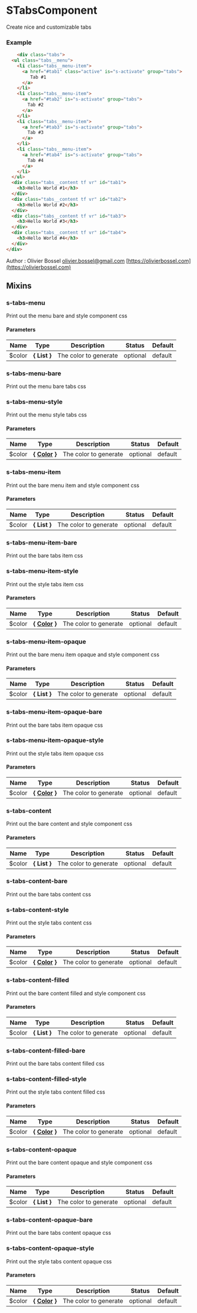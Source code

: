 # STabsComponent

Create nice and customizable tabs


### Example
```html
	<div class="tabs">
  <ul class="tabs__menu">
    <li class="tabs__menu-item">
      <a href="#tab1" class="active" is="s-activate" group="tabs">
         Tab #1
      </a>
    </li>
    <li class="tabs__menu-item">
      <a href="#tab2" is="s-activate" group="tabs">
        Tab #2
      </a>
    </li>
    <li class="tabs__menu-item">
      <a href="#tab3" is="s-activate" group="tabs">
        Tab #3
      </a>
    </li>
    <li class="tabs__menu-item">
      <a href="#tab4" is="s-activate" group="tabs">
        Tab #4
      </a>
    </li>
  </ul>
  <div class="tabs__content tf vr" id="tab1">
    <h3>Hello World #1</h3>
  </div>
  <div class="tabs__content tf vr" id="tab2">
    <h3>Hello World #2</h3>
  </div>
  <div class="tabs__content tf vr" id="tab3">
    <h3>Hello World #3</h3>
  </div>
  <div class="tabs__content tf vr" id="tab4">
    <h3>Hello World #4</h3>
  </div>
</div>
```
Author : Olivier Bossel [olivier.bossel@gmail.com](mailto:olivier.bossel@gmail.com) [https://olivierbossel.com](https://olivierbossel.com)


## Mixins


### s-tabs-menu

Print out the menu bare and style component css


#### Parameters
Name  |  Type  |  Description  |  Status  |  Default
------------  |  ------------  |  ------------  |  ------------  |  ------------
$color  |  **{ List<Color> }**  |  The color to generate  |  optional  |  default


### s-tabs-menu-bare

Print out the menu bare tabs css


### s-tabs-menu-style

Print out the menu style tabs css


#### Parameters
Name  |  Type  |  Description  |  Status  |  Default
------------  |  ------------  |  ------------  |  ------------  |  ------------
$color  |  **{ [Color](http://www.sass-lang.com/documentation/file.SASS_REFERENCE.html#colors) }**  |  The color to generate  |  optional  |  default


### s-tabs-menu-item

Print out the bare menu item and style component css


#### Parameters
Name  |  Type  |  Description  |  Status  |  Default
------------  |  ------------  |  ------------  |  ------------  |  ------------
$color  |  **{ List<Color> }**  |  The color to generate  |  optional  |  default


### s-tabs-menu-item-bare

Print out the bare tabs item css


### s-tabs-menu-item-style

Print out the style tabs item css


#### Parameters
Name  |  Type  |  Description  |  Status  |  Default
------------  |  ------------  |  ------------  |  ------------  |  ------------
$color  |  **{ [Color](http://www.sass-lang.com/documentation/file.SASS_REFERENCE.html#colors) }**  |  The color to generate  |  optional  |  default


### s-tabs-menu-item-opaque

Print out the bare menu item opaque and style component css


#### Parameters
Name  |  Type  |  Description  |  Status  |  Default
------------  |  ------------  |  ------------  |  ------------  |  ------------
$color  |  **{ List<Color> }**  |  The color to generate  |  optional  |  default


### s-tabs-menu-item-opaque-bare

Print out the bare tabs item opaque css


### s-tabs-menu-item-opaque-style

Print out the style tabs item opaque css


#### Parameters
Name  |  Type  |  Description  |  Status  |  Default
------------  |  ------------  |  ------------  |  ------------  |  ------------
$color  |  **{ [Color](http://www.sass-lang.com/documentation/file.SASS_REFERENCE.html#colors) }**  |  The color to generate  |  optional  |  default


### s-tabs-content

Print out the bare content and style component css


#### Parameters
Name  |  Type  |  Description  |  Status  |  Default
------------  |  ------------  |  ------------  |  ------------  |  ------------
$color  |  **{ List<Color> }**  |  The color to generate  |  optional  |  default


### s-tabs-content-bare

Print out the bare tabs content css


### s-tabs-content-style

Print out the style tabs content css


#### Parameters
Name  |  Type  |  Description  |  Status  |  Default
------------  |  ------------  |  ------------  |  ------------  |  ------------
$color  |  **{ [Color](http://www.sass-lang.com/documentation/file.SASS_REFERENCE.html#colors) }**  |  The color to generate  |  optional  |  default


### s-tabs-content-filled

Print out the bare content filled and style component css


#### Parameters
Name  |  Type  |  Description  |  Status  |  Default
------------  |  ------------  |  ------------  |  ------------  |  ------------
$color  |  **{ List<Color> }**  |  The color to generate  |  optional  |  default


### s-tabs-content-filled-bare

Print out the bare tabs content filled css


### s-tabs-content-filled-style

Print out the style tabs content filled css


#### Parameters
Name  |  Type  |  Description  |  Status  |  Default
------------  |  ------------  |  ------------  |  ------------  |  ------------
$color  |  **{ [Color](http://www.sass-lang.com/documentation/file.SASS_REFERENCE.html#colors) }**  |  The color to generate  |  optional  |  default


### s-tabs-content-opaque

Print out the bare content opaque and style component css


#### Parameters
Name  |  Type  |  Description  |  Status  |  Default
------------  |  ------------  |  ------------  |  ------------  |  ------------
$color  |  **{ List<Color> }**  |  The color to generate  |  optional  |  default


### s-tabs-content-opaque-bare

Print out the bare tabs content opaque css


### s-tabs-content-opaque-style

Print out the style tabs content opaque css


#### Parameters
Name  |  Type  |  Description  |  Status  |  Default
------------  |  ------------  |  ------------  |  ------------  |  ------------
$color  |  **{ [Color](http://www.sass-lang.com/documentation/file.SASS_REFERENCE.html#colors) }**  |  The color to generate  |  optional  |  default